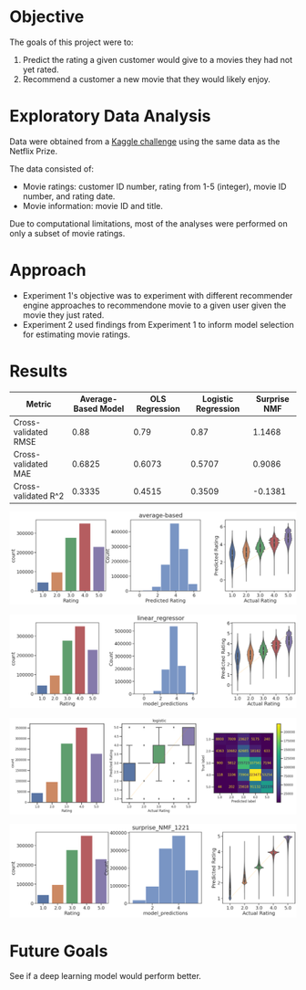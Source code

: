 # Objective
The goals of this project were to:
1. Predict the rating a given customer would give to a movies they had not yet rated.
2. Recommend a customer a new movie that they would likely enjoy.

# Exploratory Data Analysis
Data were obtained from a [Kaggle challenge](https://www.kaggle.com/netflix-inc/netflix-prize-data
) using the same data as the Netflix Prize. 

The data consisted of:
* Movie ratings: customer ID number, rating from 1-5 (integer), movie ID number, and rating date.
* Movie information: movie ID and title.

Due to computational limitations, most of the analyses were performed on only a subset of movie ratings.

# Approach
* Experiment 1's objective was to experiment with different recommender engine approaches to recommendone movie to a given user given the movie they just rated.
* Experiment 2 used findings from Experiment 1 to inform model selection for estimating movie ratings.

# Results
Metric | Average-Based Model | OLS Regression | Logistic Regression | Surprise NMF
--- | ---- | --- | --- | ---
Cross-validated RMSE | 0.88 | 0.79 | 0.87 | 1.1468
Cross-validated MAE  | 0.6825 | 0.6073 | 0.5707 | 0.9086
Cross-validated R^2  | 0.3335 | 0.4515 | 0.3509 | -0.1381



![Average-based](./outputs/figures/average-based_results.png)

![linear regression](./outputs/figures/linear_regressor_results.png)

![logistic regression](./outputs/figures/logistic_results.png)

![surprise NMF](./outputs/figures/surprise_NMF_1221_results.png)




# Future Goals
See if a deep learning model would perform better.